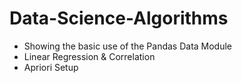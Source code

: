 # Data-Science-Algorithms
- Showing the basic use of the Pandas Data Module
- Linear Regression & Correlation
- Apriori Setup
